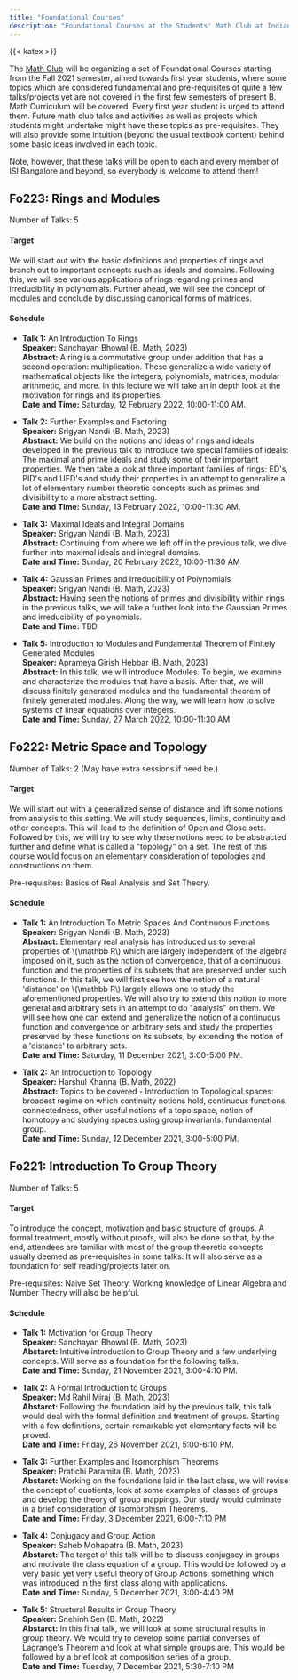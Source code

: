 ```yaml
---
title: "Foundational Courses"
description: "Foundational Courses at the Students' Math Club at Indian Statistical Institute, Bangalore."
---
```


{{< katex >}}

The [Math Club](/) will be organizing a set of Foundational Courses starting from the Fall 2021 semester, aimed towards first year students, where some topics which are considered fundamental and pre-requisites of quite a few talks/projects yet are not covered in the first few semesters of present B. Math Curriculum will be covered. Every first year student is urged to attend them. Future math club talks and activities as well as projects which students might undertake might have these topics as pre-requisites. They will also provide some intuition (beyond the usual textbook content) behind some basic ideas involved in each topic.

Note, however, that these talks will be open to each and every member of ISI Bangalore and beyond, so everybody is welcome to attend them!

## Fo223: Rings and Modules

Number of Talks: 5

#### Target

We will start out with the basic definitions and properties of rings and branch out to important concepts such as ideals and domains. Following this, we will see various applications of rings regarding primes and irreducibility in polynomials. Further ahead, we will see the concept of modules and conclude by discussing canonical forms of matrices.

#### Schedule

- **Talk 1:** An Introduction To Rings  
   **Speaker:** Sanchayan Bhowal (B. Math, 2023)  
   **Abstract:** A ring is a commutative group under addition that has a second operation: multiplication. These generalize a wide variety of mathematical objects like the integers, polynomials, matrices, modular arithmetic, and more. In this lecture we will take an in depth look at the motivation for rings and its properties.  
  **Date and Time:** Saturday, 12 February 2022, 10:00-11:00 AM.

- **Talk 2:** Further Examples and Factoring  
  **Speaker:** Srigyan Nandi (B. Math, 2023)  
  **Abstract:** We build on the notions and ideas of rings and ideals developed in the previous talk to introduce two special families of ideals: The maximal and prime ideals and study some of their important properties. We then take a look at three important families of rings: ED's, PID's and UFD's and study their properties in an attempt to generalize a lot of elementary number theoretic concepts such as primes and divisibility to a more abstract setting.  
  **Date and Time:** Sunday, 13 February 2022, 10:00-11:30 AM.

- **Talk 3:** Maximal Ideals and Integral Domains  
  **Speaker:** Srigyan Nandi (B. Math, 2023)  
  **Abstract:** Continuing from where we left off in the previous talk, we dive further into maximal ideals and integral domains.  
  **Date and Time:** Sunday, 20 February 2022, 10:00-11:30 AM

- **Talk 4:** Gaussian Primes and Irreducibility of Polynomials  
  **Speaker:** Srigyan Nandi (B. Math, 2023)  
  **Abstract:** Having seen the notions of primes and divisibility within rings in the previous talks, we will take a further look into the Gaussian Primes and irreducibility of polynomials.  
  **Date and Time:** TBD

- **Talk 5:** Introduction to Modules and Fundamental Theorem of Finitely Generated Modules  
  **Speaker:** Aprameya Girish Hebbar (B. Math, 2023)  
  **Abstract:** In this talk, we will introduce Modules. To begin, we examine and characterize the modules that have a basis. After that, we will discuss finitely generated modules and the fundamental theorem of finitely generated modules. Along the way, we will learn how to solve systems of linear equations over integers.  
  **Date and Time:** Sunday, 27 March 2022, 10:00-11:30 AM

## Fo222: Metric Space and Topology

Number of Talks: 2 (May have extra sessions if need be.)

#### Target

We will start out with a generalized sense of distance and lift some notions from analysis to this setting. We will study sequences, limits, continuity and other concepts. This will lead to the definition of Open and Close sets. Followed by this, we will try to see why these notions need to be abstracted further and define what is called a "topology" on a set. The rest of this course would focus on an elementary consideration of topologies and constructions on them.

Pre-requisites: Basics of Real Analysis and Set Theory.

#### Schedule

- **Talk 1:** An Introduction To Metric Spaces And Continuous Functions  
  **Speaker:** Srigyan Nandi (B. Math, 2023)  
  **Abstract:** Elementary real analysis has introduced us to several properties of \\(\mathbb R\\) which are largely independent of the algebra imposed on it, such as the notion of convergence, that of a continuous function and the properties of its subsets that are preserved under such functions. In this talk, we will first see how the notion of a natural 'distance' on \\(\mathbb R\\) largely allows one to study the aforementioned properties. We will also try to extend this notion to more general and arbitrary sets in an attempt to do "analysis" on them. We will see how one can extend and generalize the notion of a continuous function and convergence on arbitrary sets and study the properties preserved by these functions on its subsets, by extending the notion of a 'distance' to arbitrary sets.  
  **Date and Time:** Saturday, 11 December 2021, 3:00-5:00 PM.

- **Talk 2:** An Introduction to Topology  
  **Speaker:** Harshul Khanna (B. Math, 2022)  
  **Abstract:** Topics to be covered - Introduction to Topological spaces: broadest regime on which continuity notions hold, continuous functions, connectedness, other useful notions of a topo space, notion of homotopy and studying spaces using group invariants: fundamental group.  
  **Date and Time:** Sunday, 12 December 2021, 3:00-5:00 PM.

## Fo221: Introduction To Group Theory

Number of Talks: 5

#### Target

To introduce the concept, motivation and basic structure of groups. A formal treatment, mostly without proofs, will also be done so that, by the end, attendees are familiar with most of the group theoretic concepts usually deemed as pre-requisites in some talks. It will also serve as a foundation for self reading/projects later on.

Pre-requisites: Naive Set Theory. Working knowledge of Linear Algebra and Number Theory will also be helpful.

#### Schedule

- **Talk 1:** Motivation for Group Theory  
  **Speaker:** Sanchayan Bhowal (B. Math, 2023)  
  **Abstarct:** Intuitive introduction to Group Theory and a few underlying concepts. Will serve as a foundation for the following talks.  
  **Date and Time:** Sunday, 21 November 2021, 3:00-4:10 PM.

- **Talk 2:** A Formal Introduction to Groups  
  **Speaker:** Md Rahil Miraj (B. Math, 2023)  
  **Abstarct:** Following the foundation laid by the previous talk, this talk would deal with the formal definition and treatment of groups. Starting with a few definitions, certain remarkable yet elementary facts will be proved.  
  **Date and Time:** Friday, 26 November 2021, 5:00-6:10 PM.

- **Talk 3:** Further Examples and Isomorphism Theorems  
  **Speaker:** Pratichi Paramita (B. Math, 2023)  
  **Abstarct:** Working on the foundations laid in the last class, we will revise the concept of quotients, look at some examples of classes of groups and develop the theory of group mappings. Our study would culminate in a brief consideration of Isomorphism Theorems.  
  **Date and Time:** Friday, 3 December 2021, 6:00-7:10 PM

- **Talk 4:** Conjugacy and Group Action  
  **Speaker:** Saheb Mohapatra (B. Math, 2023)  
  **Abstarct:** The target of this talk will be to discuss conjugacy in groups and motivate the class equation of a group. This would be followed by a very basic yet very useful theory of Group Actions, something which was introduced in the first class along with applications.  
  **Date and Time:** Sunday, 5 December 2021, 3:00-4:40 PM

- **Talk 5:** Structural Results in Group Theory  
  **Speaker:** Snehinh Sen (B. Math, 2022)  
  **Abstarct:** In this final talk, we will look at some structural results in group theory. We would try to develop some partial converses of Lagrange's Theorem and look at what simple groups are. This would be followed by a brief look at composition series of a group.  
  **Date and Time:** Tuesday, 7 December 2021, 5:30-7:10 PM
